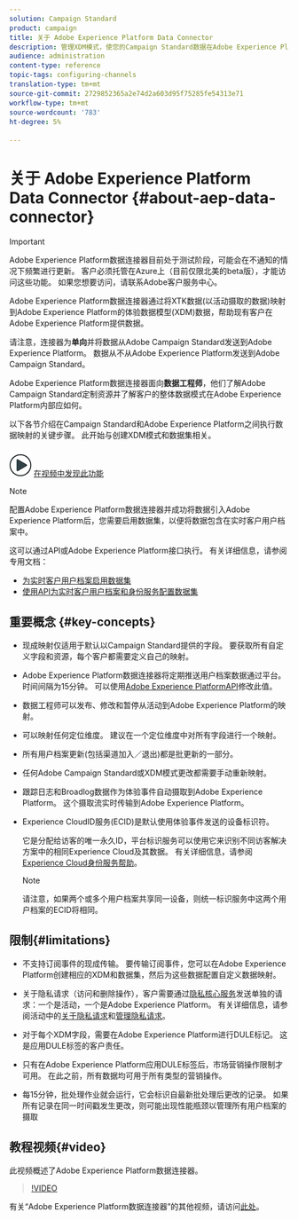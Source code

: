 ```yaml
---
solution: Campaign Standard
product: campaign
title: 关于 Adobe Experience Platform Data Connector
description: 管理XDM模式，使您的Campaign Standard数据在Adobe Experience Platform可用。
audience: administration
content-type: reference
topic-tags: configuring-channels
translation-type: tm+mt
source-git-commit: 2729852365a2e74d2a603d95f75285fe54313e71
workflow-type: tm+mt
source-wordcount: '783'
ht-degree: 5%

---
```



# 关于 Adobe Experience Platform Data Connector {#about-aep-data-connector}

>[!IMPORTANT]
>
>Adobe Experience Platform数据连接器目前处于测试阶段，可能会在不通知的情况下频繁进行更新。 客户必须托管在Azure上（目前仅限北美的beta版），才能访问这些功能。 如果您想要访问，请联系Adobe客户服务中心。

Adobe Experience Platform数据连接器通过将XTK数据(以活动摄取的数据)映射到Adobe Experience Platform的体验数据模型(XDM)数据，帮助现有客户在Adobe Experience Platform提供数据。

请注意，连接器为&#x200B;**单向**&#x200B;并将数据从Adobe Campaign Standard发送到Adobe Experience Platform。 数据从不从Adobe Experience Platform发送到Adobe Campaign Standard。

Adobe Experience Platform数据连接器面向&#x200B;**数据工程师**，他们了解Adobe Campaign Standard定制资源并了解客户的整体数据模式在Adobe Experience Platform内部应如何。

以下各节介绍在Campaign Standard和Adobe Experience Platform之间执行数据映射的关键步骤。 此开始与创建XDM模式和数据集相关。

![](assets/do-not-localize/how-to-video.png) [在视频中发现此功能](#video)

>[!NOTE]
>配置Adobe Experience Platform数据连接器并成功将数据引入Adobe Experience Platform后，您需要启用数据集，以便将数据包含在实时客户用户档案中。
>
>这可以通过API或Adobe Experience Platform接口执行。 有关详细信息，请参阅专用文档：
>
>* [为实时客户用户档案启用数据集](https://docs.adobe.com/content/help/en/experience-platform/rtcdp/datasets/dataset.html)
>* [使用API为实时客户用户档案和身份服务配置数据集](https://docs.adobe.com/content/help/en/experience-platform/catalog/api/getting-started.html)


## 重要概念 {#key-concepts}

* 现成映射仅适用于默认以Campaign Standard提供的字段。 要获取所有自定义字段和资源，每个客户都需要定义自己的映射。

* Adobe Experience Platform数据连接器将定期推送用户档案数据通过平&#x200B;台。 时间间隔为15分钟。 可以使用[Adobe Experience PlatformAPI](https://docs.adobe.com/content/help/en/experience-platform/ingestion/home.html)修改此值。

* 数据工程师可以发布、修改和暂停从活动到Adobe Experience Platform的映射。

* 可以映射任何定位维度。 建议在一个定位维度中对所有字段进行一个映射。

* 所有用户档案更新(包括渠道加入／退出)都是批更新的一部分。

* 任何Adobe Campaign Standard或XDM模式更改都需要手动重新映射&#x200B;。

* 跟踪日志和Broadlog数据作为体验事件自动摄取到Adobe Experience Platform。 这个摄取流实时传输到Adobe Experience Platform。

* Experience CloudID服务(ECID)是默认使用体验事件发送的设备标识符。

   它是分配给访客的唯一永久ID，平台标识服务可以使用它来识别不同访客解决方案中的相同Experience Cloud及其数据。 有关详细信息，请参阅[Experience Cloud身份服务帮助](https://docs.adobe.com/content/help/en/id-service/using/home.html)。

   >[!NOTE]
   >
   >请注意，如果两个或多个用户档案共享同一设备，则统一标识服务中这两个用户档案的ECID将相同。

## 限制{#limitations}

* 不支持订阅事件的现成传输。 要传输订阅事件，您可以在Adobe Experience Platform创建相应的XDM和数据集，然后为这些数据配置自定义数据映射。

* 关于隐私请求（访问和删除操作），客户需要通过[隐私核心服务](https://docs.adobe.com/content/help/en/experience-platform/privacy/home.html#how-to-use-privacy-service-to-manage-privacy-job-requests)发送单独的请求：一个是活动，一个是Adobe Experience Platform。 有关详细信息，请参阅活动中的[关于隐私请求](https://experienceleague.adobe.com/docs/campaign-standard/using/getting-started/privacy/privacy-requests.html?lang=zh-Hans#getting-started)和[管理隐私请求](https://helpx.adobe.com/cn/campaign/kb/acs-privacy.html#ManagingPrivacyRequests)。

* 对于每个XDM字段，需要在Adobe Experience Platform进行DULE标记。 这是应用DULE标签的客户责任。

* 只有在Adobe Experience Platform应用DULE标签后，市场营销操作限制才可用。 在此之前，所有数据均可用于所有类型的营销操作。

* 每15分钟，批处理作业就会运行，它会标识自最新批处理后更改的记录。 如果所有记录在同一时间戳发生更改，则可能出现性能瓶颈以管理所有用户档案的摄取

## 教程视频{#video}

此视频概述了Adobe Experience Platform数据连接器。

>[!VIDEO](https://video.tv.adobe.com/v/27304?quality=12&captions=eng)

有关“Adobe Experience Platform数据连接器”的其他视频，请访问[此处](https://docs.adobe.com/content/help/zh-Hans/campaign-standard-learn/tutorials/administrating/adobe-experience-platform-data-connector/understanding-the-adobe-experience-platform-data-connector.translate.html)。
